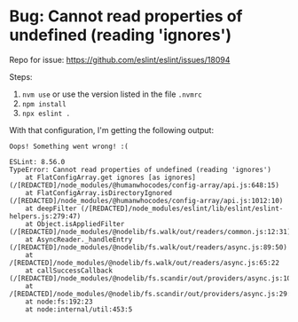 # Bug: Cannot read properties of undefined (reading 'ignores')

Repo for issue: https://github.com/eslint/eslint/issues/18094

Steps:

1. `nvm use` or use the version listed in the file `.nvmrc`
2. `npm install`
3. `npx eslint .`

With that configuration, I'm getting the following output:

```
Oops! Something went wrong! :(

ESLint: 8.56.0
TypeError: Cannot read properties of undefined (reading 'ignores')
    at FlatConfigArray.get ignores [as ignores] (/[REDACTED]/node_modules/@humanwhocodes/config-array/api.js:648:15)
    at FlatConfigArray.isDirectoryIgnored (/[REDACTED]/node_modules/@humanwhocodes/config-array/api.js:1012:10)
    at deepFilter (/[REDACTED]/node_modules/eslint/lib/eslint/eslint-helpers.js:279:47)
    at Object.isAppliedFilter (/[REDACTED]/node_modules/@nodelib/fs.walk/out/readers/common.js:12:31)
    at AsyncReader._handleEntry (/[REDACTED]/node_modules/@nodelib/fs.walk/out/readers/async.js:89:50)
    at /[REDACTED]/node_modules/@nodelib/fs.walk/out/readers/async.js:65:22
    at callSuccessCallback (/[REDACTED]/node_modules/@nodelib/fs.scandir/out/providers/async.js:103:5)
    at /[REDACTED]/node_modules/@nodelib/fs.scandir/out/providers/async.js:29:13
    at node:fs:192:23
    at node:internal/util:453:5
```
